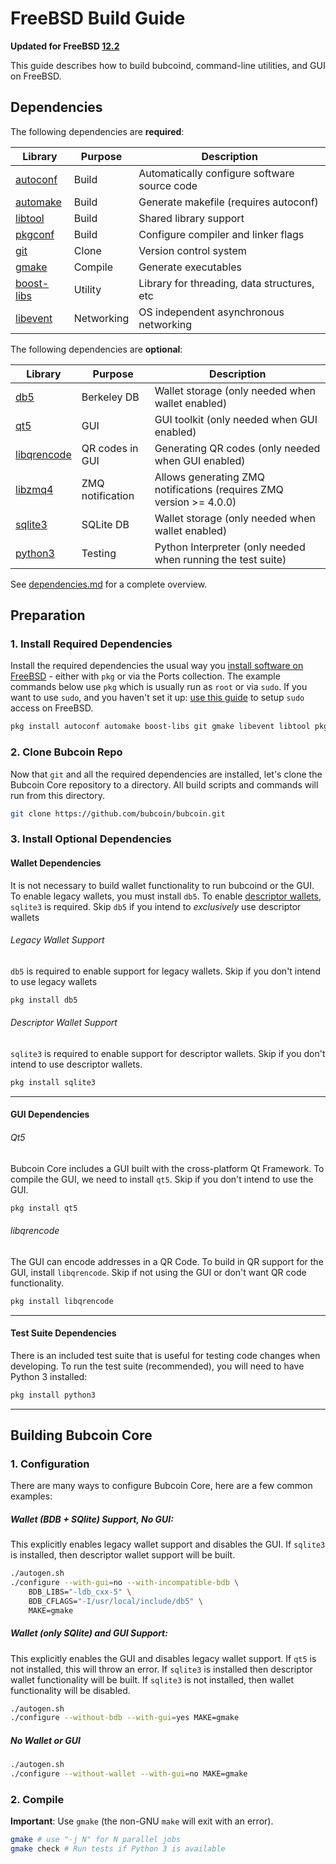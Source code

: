 # FreeBSD Build Guide

**Updated for FreeBSD [12.2](https://www.freebsd.org/releases/12.2R/announce.html)**

This guide describes how to build bubcoind, command-line utilities, and GUI on FreeBSD.

## Dependencies

The following dependencies are **required**:

 Library                                                               | Purpose    | Description
 ----------------------------------------------------------------------|------------|----------------------
 [autoconf](https://svnweb.freebsd.org/ports/head/devel/autoconf/)     | Build      | Automatically configure software source code
 [automake](https://svnweb.freebsd.org/ports/head/devel/automake/)     | Build      | Generate makefile (requires autoconf)
 [libtool](https://svnweb.freebsd.org/ports/head/devel/libtool/)       | Build      | Shared library support
 [pkgconf](https://svnweb.freebsd.org/ports/head/devel/pkgconf/)       | Build      | Configure compiler and linker flags
 [git](https://svnweb.freebsd.org/ports/head/devel/git/)               | Clone      | Version control system
 [gmake](https://svnweb.freebsd.org/ports/head/devel/gmake/)           | Compile    | Generate executables
 [boost-libs](https://svnweb.freebsd.org/ports/head/devel/boost-libs/) | Utility    | Library for threading, data structures, etc
 [libevent](https://svnweb.freebsd.org/ports/head/devel/libevent/)     | Networking | OS independent asynchronous networking


The following dependencies are **optional**:

  Library                                                                    | Purpose          | Description
  ---------------------------------------------------------------------------|------------------|----------------------
  [db5](https://svnweb.freebsd.org/ports/head/databases/db5/)                | Berkeley DB      | Wallet storage (only needed when wallet enabled)
  [qt5](https://svnweb.freebsd.org/ports/head/devel/qt5/)                    | GUI              | GUI toolkit (only needed when GUI enabled)
  [libqrencode](https://svnweb.freebsd.org/ports/head/graphics/libqrencode/) | QR codes in GUI  | Generating QR codes (only needed when GUI enabled)
  [libzmq4](https://svnweb.freebsd.org/ports/head/net/libzmq4/)              | ZMQ notification | Allows generating ZMQ notifications (requires ZMQ version >= 4.0.0)
  [sqlite3](https://svnweb.freebsd.org/ports/head/databases/sqlite3/)        | SQLite DB        | Wallet storage (only needed when wallet enabled)
  [python3](https://svnweb.freebsd.org/ports/head/lang/python3/)             | Testing          | Python Interpreter (only needed when running the test suite)

  See [dependencies.md](dependencies.md) for a complete overview.

## Preparation

### 1. Install Required Dependencies
Install the required dependencies the usual way you [install software on FreeBSD](https://www.freebsd.org/doc/en/books/handbook/ports.html) - either with `pkg` or via the Ports collection. The example commands below use `pkg` which is usually run as `root` or via `sudo`. If you want to use `sudo`, and you haven't set it up: [use this guide](http://www.freebsdwiki.net/index.php/Sudo%2C_configuring) to setup `sudo` access on FreeBSD.

```bash
pkg install autoconf automake boost-libs git gmake libevent libtool pkgconf

```

### 2. Clone Bubcoin Repo
Now that `git` and all the required dependencies are installed, let's clone the Bubcoin Core repository to a directory. All build scripts and commands will run from this directory.
``` bash
git clone https://github.com/bubcoin/bubcoin.git
```

### 3. Install Optional Dependencies

#### Wallet Dependencies
It is not necessary to build wallet functionality to run bubcoind or the GUI. To enable legacy wallets, you must install `db5`. To enable [descriptor wallets](https://github.com/bubcoin/bubcoin/blob/master/doc/descriptors.md), `sqlite3` is required. Skip `db5` if you intend to *exclusively* use descriptor wallets

###### Legacy Wallet Support
`db5` is required to enable support for legacy wallets. Skip if you don't intend to use legacy wallets

```bash
pkg install db5
```

###### Descriptor Wallet Support

`sqlite3` is required to enable support for descriptor wallets. Skip if you don't intend to use descriptor wallets.
``` bash
pkg install sqlite3
```
---

#### GUI Dependencies
###### Qt5

Bubcoin Core includes a GUI built with the cross-platform Qt Framework. To compile the GUI, we need to install `qt5`. Skip if you don't intend to use the GUI.
```bash
pkg install qt5
```
###### libqrencode

The GUI can encode addresses in a QR Code. To build in QR support for the GUI, install `libqrencode`. Skip if not using the GUI or don't want QR code functionality.
```bash
pkg install libqrencode
```
---

#### Test Suite Dependencies
There is an included test suite that is useful for testing code changes when developing.
To run the test suite (recommended), you will need to have Python 3 installed:

```bash
pkg install python3
```
---

## Building Bubcoin Core

### 1. Configuration

There are many ways to configure Bubcoin Core, here are a few common examples:
##### Wallet (BDB + SQlite) Support, No GUI:
This explicitly enables legacy wallet support and disables the GUI. If `sqlite3` is installed, then descriptor wallet support will be built.
```bash
./autogen.sh
./configure --with-gui=no --with-incompatible-bdb \
    BDB_LIBS="-ldb_cxx-5" \
    BDB_CFLAGS="-I/usr/local/include/db5" \
    MAKE=gmake
```

##### Wallet (only SQlite) and GUI Support:
This explicitly enables the GUI and disables legacy wallet support. If `qt5` is not installed, this will throw an error. If `sqlite3` is installed then descriptor wallet functionality will be built. If `sqlite3` is not installed, then wallet functionality will be disabled.
```bash
./autogen.sh
./configure --without-bdb --with-gui=yes MAKE=gmake
```
##### No Wallet or GUI
``` bash
./autogen.sh
./configure --without-wallet --with-gui=no MAKE=gmake
```

### 2. Compile
**Important**: Use `gmake` (the non-GNU `make` will exit with an error).

```bash
gmake # use "-j N" for N parallel jobs
gmake check # Run tests if Python 3 is available
```

